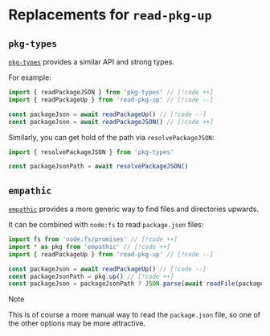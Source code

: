 # Replacements for `read-pkg-up`

## `pkg-types`

[`pkg-types`](https://github.com/unjs/pkg-types) provides a similar API and strong types.

For example:

```ts
import { readPackageJSON } from 'pkg-types' // [!code ++]
import { readPackageUp } from 'read-pkg-up' // [!code --]

const packageJson = await readPackageUp() // [!code --]
const packageJson = await readPackageJSON() // [!code ++]
```

Similarly, you can get hold of the path via `resolvePackageJSON`:

```ts
import { resolvePackageJSON } from 'pkg-types'

const packageJsonPath = await resolvePackageJSON()
```

## `empathic`

[`empathic`](https://github.com/lukeed/empathic) provides a more generic way to find files and directories upwards.

It can be combined with `node:fs` to read `package.json` files:

```ts
import fs from 'node:fs/promises' // [!code ++]
import * as pkg from 'empathic' // [!code ++]
import { readPackageUp } from 'read-pkg-up' // [!code --]

const packageJson = await readPackageUp() // [!code --]
const packageJsonPath = pkg.up() // [!code ++]
const packageJson = packageJsonPath ? JSON.parse(await readFile(packageJsonPath, 'utf8')) : undefined // [!code ++]
```

> [!NOTE]
> This is of course a more manual way to read the `package.json` file, so one of the other options may be more attractive.
